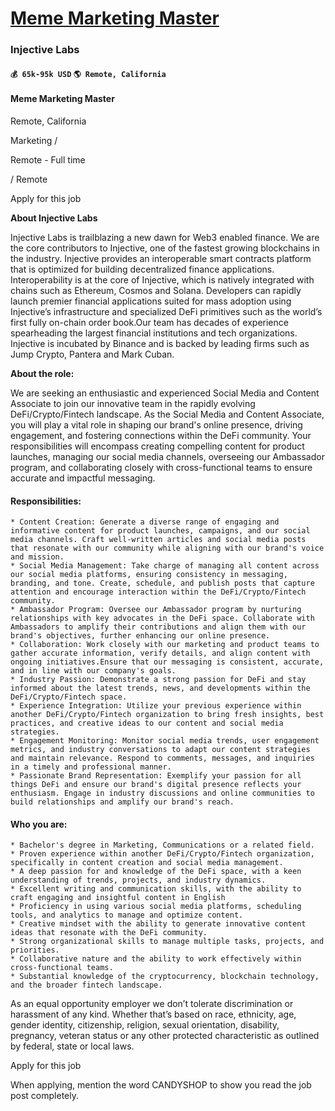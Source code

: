 # [Meme Marketing Master](https://www.remotewlb.com/apply/meme-marketing-master)  
### Injective Labs  
#### `💰 65k-95k USD` `🌎 Remote, California`  

#### Meme Marketing Master

Remote, California

Marketing /

Remote - Full time

/ Remote

Apply for this job

**About Injective Labs**

  

Injective Labs is trailblazing a new dawn for Web3 enabled finance. We are the core contributors to Injective, one of the fastest growing blockchains in the industry. Injective provides an interoperable smart contracts platform that is optimized for building decentralized finance applications. Interoperability is at the core of Injective, which is natively integrated with chains such as Ethereum, Cosmos and Solana. Developers can rapidly launch premier financial applications suited for mass adoption using Injective’s infrastructure and specialized DeFi primitives such as the world’s first fully on-chain order book.Our team has decades of experience spearheading the largest financial institutions and tech organizations. Injective is incubated by Binance and is backed by leading firms such as Jump Crypto, Pantera and Mark Cuban.

  

**About the role:**

  

We are seeking an enthusiastic and experienced Social Media and Content Associate to join our innovative team in the rapidly evolving DeFi/Crypto/Fintech landscape. As the Social Media and Content Associate, you will play a vital role in shaping our brand's online presence, driving engagement, and fostering connections within the DeFi community. Your responsibilities will encompass creating compelling content for product launches, managing our social media channels, overseeing our Ambassador program, and collaborating closely with cross-functional teams to ensure accurate and impactful messaging.

  

#### Responsibilities:

    * Content Creation: Generate a diverse range of engaging and informative content for product launches, campaigns, and our social media channels. Craft well-written articles and social media posts that resonate with our community while aligning with our brand's voice and mission.
    * Social Media Management: Take charge of managing all content across our social media platforms, ensuring consistency in messaging, branding, and tone. Create, schedule, and publish posts that capture attention and encourage interaction within the DeFi/Crypto/Fintech community.
    * Ambassador Program: Oversee our Ambassador program by nurturing relationships with key advocates in the DeFi space. Collaborate with Ambassadors to amplify their contributions and align them with our brand's objectives, further enhancing our online presence.
    * Collaboration: Work closely with our marketing and product teams to gather accurate information, verify details, and align content with ongoing initiatives.Ensure that our messaging is consistent, accurate, and in line with our company's goals.
    * Industry Passion: Demonstrate a strong passion for DeFi and stay informed about the latest trends, news, and developments within the DeFi/Crypto/Fintech space.
    * Experience Integration: Utilize your previous experience within another DeFi/Crypto/Fintech organization to bring fresh insights, best practices, and creative ideas to our content and social media strategies.
    * Engagement Monitoring: Monitor social media trends, user engagement metrics, and industry conversations to adapt our content strategies and maintain relevance. Respond to comments, messages, and inquiries in a timely and professional manner.
    * Passionate Brand Representation: Exemplify your passion for all things DeFi and ensure our brand's digital presence reflects your enthusiasm. Engage in industry discussions and online communities to build relationships and amplify our brand's reach.

#### Who you are:

    * Bachelor's degree in Marketing, Communications or a related field.
    * Proven experience within another DeFi/Crypto/Fintech organization, specifically in content creation and social media management.
    * A deep passion for and knowledge of the DeFi space, with a keen understanding of trends, projects, and industry dynamics.
    * Excellent writing and communication skills, with the ability to craft engaging and insightful content in English
    * Proficiency in using various social media platforms, scheduling tools, and analytics to manage and optimize content.
    * Creative mindset with the ability to generate innovative content ideas that resonate with the DeFi community.
    * Strong organizational skills to manage multiple tasks, projects, and priorities.
    * Collaborative nature and the ability to work effectively within cross-functional teams.
    * Substantial knowledge of the cryptocurrency, blockchain technology, and the broader fintech landscape.

  

As an equal opportunity employer we don’t tolerate discrimination or harassment of any kind. Whether that’s based on race, ethnicity, age, gender identity, citizenship, religion, sexual orientation, disability, pregnancy, veteran status or any other protected characteristic as outlined by federal, state or local laws.

Apply for this job

When applying, mention the word CANDYSHOP to show you read the job post completely.

